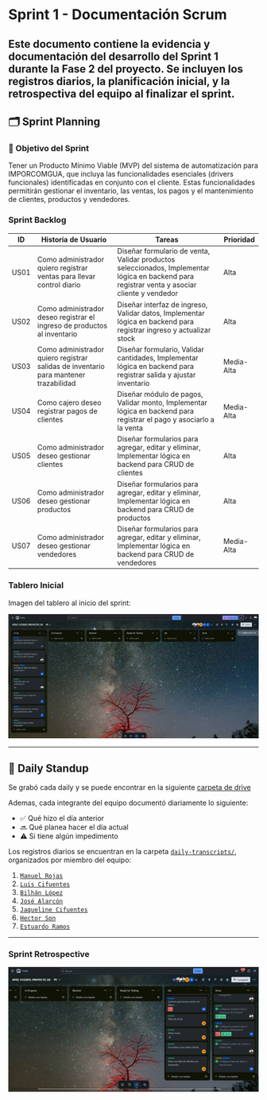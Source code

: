 # Sprint 1 - Documentación Scrum

Este documento contiene la evidencia y documentación del desarrollo del **Sprint 1** durante la Fase 2 del proyecto. Se incluyen los registros diarios, la planificación inicial, y la retrospectiva del equipo al finalizar el sprint.
---

## 🗂️ Sprint Planning
### 🎯 Objetivo del Sprint
Tener un Producto Mínimo Viable (MVP) del sistema de automatización para IMPORCOMGUA, que incluya las funcionalidades esenciales (drivers funcionales) identificadas en conjunto con el cliente. Estas funcionalidades permitirán gestionar el inventario, las ventas, los pagos y el mantenimiento de clientes, productos y vendedores.

### Sprint Backlog
| ID   | Historia de Usuario                                                                  | Tareas                                                                                                                                        | Prioridad |
| ---- | ------------------------------------------------------------------------------------ | --------------------------------------------------------------------------------------------------------------------------------------------- | --------- |
| US01 | Como administrador quiero registrar ventas para llevar control diario                | Diseñar formulario de venta, Validar productos seleccionados, Implementar lógica en backend para registrar venta y asociar cliente y vendedor | Alta      |
| US02 | Como administrador deseo registrar el ingreso de productos al inventario             | Diseñar interfaz de ingreso, Validar datos, Implementar lógica en backend para registrar ingreso y actualizar stock                           | Alta      |
| US03 | Como administrador quiero registrar salidas de inventario para mantener trazabilidad | Diseñar formulario, Validar cantidades, Implementar lógica en backend para registrar salida y ajustar inventario                              | Media-Alta     |
| US04 | Como cajero deseo registrar pagos de clientes                                        | Diseñar módulo de pagos, Validar monto, Implementar lógica en backend para registrar el pago y asociarlo a la venta                           | Media-Alta     |
| US05 | Como administrador deseo gestionar clientes                                          | Diseñar formularios para agregar, editar y eliminar, Implementar lógica en backend para CRUD de clientes                                      | Alta      |
| US06 | Como administrador deseo gestionar productos                                         | Diseñar formularios para agregar, editar y eliminar, Implementar lógica en backend para CRUD de productos                                     | Alta      |
| US07 | Como administrador deseo gestionar vendedores                                        | Diseñar formularios para agregar, editar y eliminar, Implementar lógica en backend para CRUD de vendedores                                    | Media-Alta     |



### Tablero Inicial

Imagen del tablero al inicio del sprint:

![Tablero inicial](../../docs/assets/trello/TABLERO-GENERAL.png)


---

## 📅 Daily Standup
Se grabó cada daily y se puede encontrar en la siguiente [carpeta de drive](https://drive.google.com/drive/folders/1cfmjz10v609Wzfselk9M3RHIlcwegJWg?usp=sharing)

Ademas, cada integrante del equipo documentó diariamente lo siguiente:

- ✅ Qué hizo el día anterior
- 🔜 Qué planea hacer el día actual
- ⚠️ Si tiene algún impedimento

Los registros diarios se encuentran en la carpeta [`daily-transcripts/`](./daily-transcripts), organizados por miembro del equipo:

1. [`Manuel Rojas`](./daily-transcripts/manuel-rojas.md)
2. [`Luis Cifuentes`](./daily-transcripts/luis-cifuentes.md)
3. [`Bilhán López`](./daily-transcripts/bilhan-lopez.md)
4. [`José Alarcón`](./daily-transcripts/jose-alarcon.md)
5. [`Jaqueline Cifuentes`](./daily-transcripts/jaqueline-cifuentes.md)
6. [`Hector Son`](./daily-transcripts/hector-son.md)
7. [`Estuardo Ramos`](./daily-transcripts/estuardo-ramos.md)

---

### Sprint Retrospective

![Backlog-Final](../assets/Backlog-Final-Spring-1.png)